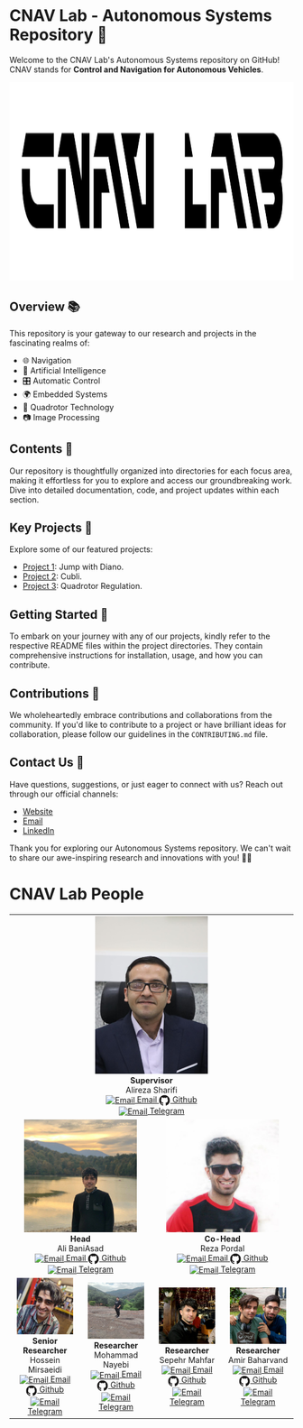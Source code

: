 # CNAV Lab - Autonomous Systems Repository 🚁

Welcome to the CNAV Lab's Autonomous Systems repository on GitHub! 
CNAV stands for **Control and Navigation for Autonomous Vehicles**.

<div align="center">
  <img src="images/logo.png" width="1504" height="352" alt="CNAV Lab Logo"><br>
</div>



## Overview 📚

This repository is your gateway to our research and projects in the fascinating realms of:

- 🌐 Navigation
- 🤖 Artificial Intelligence
- 🎛️ Automatic Control
- 🌍 Embedded Systems
- 🚁 Quadrotor Technology
- 📷 Image Processing

## Contents 📂

Our repository is thoughtfully organized into directories for each focus area, making it effortless for you to explore and access our groundbreaking work. Dive into detailed documentation, code, and project updates within each section.

## Key Projects 🔑

Explore some of our featured projects:

- [Project 1](link_to_project_1): Jump with Diano.
- [Project 2](link_to_project_2): Cubli.
- [Project 3](link_to_project_3): Quadrotor Regulation.

## Getting Started 🚀

To embark on your journey with any of our projects, kindly refer to the respective README files within the project directories. They contain comprehensive instructions for installation, usage, and how you can contribute.

## Contributions 🤝

We wholeheartedly embrace contributions and collaborations from the community. If you'd like to contribute to a project or have brilliant ideas for collaboration, please follow our guidelines in the `CONTRIBUTING.md` file.

## Contact Us 📩

Have questions, suggestions, or just eager to connect with us? Reach out through our official channels:

- [Website](http://ae.sharif.edu/~cnavlab)
- [Email](mailto:cnavlab@ae.sharif.edu)
- [LinkedIn](https://www.linkedin.com/company/cnallab)

Thank you for exploring our Autonomous Systems repository. We can't wait to share our awe-inspiring research and innovations with you! 🚀🌟



# CNAV Lab People

<div align="center">

<table>
  <!-- Supervisor row -->
  <tr>
    <td colspan="4" align="center">
      <img src="images/profiles/sharifi.jpeg" width="200" height="280" ><br>
      <strong>Supervisor</strong><br>
      Alireza Sharifi<br>
      <a href="mailto:alibaniasad1999@yahooe.com">
    <img src="https://upload.wikimedia.org/wikipedia/commons/thumb/4/4e/Mail_%28iOS%29.svg/602px-Mail_%28iOS%29.svg.png" alt="Email" width="20" height="20" style="vertical-align: middle;">
    Email
  </a> 
  <a href="https://github.com/alibaniasad1999">
    <img src="https://raw.githubusercontent.com/devicons/devicon/refs/heads/master/icons/github/github-original.svg" alt="Email" width="20" height="20" style="vertical-align: middle;">
    Github
  </a>
  <br>
  <a href="https://t.me/alibaniasad1999">
    <img src="https://upload.wikimedia.org/wikipedia/commons/thumb/8/82/Telegram_logo.svg/512px-Telegram_logo.svg.png" alt="Email" width="20" height="20" style="vertical-align: middle;">
    Telegram
  </a>
    </td>
  </tr>

  <!-- Second row: Co-heads -->
  <tr>
    <td colspan="2" align="center">
      <img src="images/profiles/baniasad.jpeg" width="200" height="200"><br>
      <strong>Head</strong><br>
      Ali BaniAsad<br>
      <a href="mailto:alibaniasad1999@yahooe.com">
    <img src="https://upload.wikimedia.org/wikipedia/commons/thumb/4/4e/Mail_%28iOS%29.svg/602px-Mail_%28iOS%29.svg.png" alt="Email" width="20" height="20" style="vertical-align: middle;">
    Email
  </a> 
  <a href="https://github.com/alibaniasad1999">
    <img src="https://raw.githubusercontent.com/devicons/devicon/refs/heads/master/icons/github/github-original.svg" alt="Email" width="20" height="20" style="vertical-align: middle;">
    Github
  </a>
  <br>
  <a href="https://t.me/alibaniasad1999">
    <img src="https://upload.wikimedia.org/wikipedia/commons/thumb/8/82/Telegram_logo.svg/512px-Telegram_logo.svg.png" alt="Email" width="20" height="20" style="vertical-align: middle;">
    Telegram
  </a>
      </td>
    <td colspan="2" align="center">
      <img src="images/profiles/pordal.jpeg" width="200" height="200" ><br>
      <strong>Co-Head</strong><br>
      Reza Pordal<br>
      <a href="mailto:alibaniasad1999@yahooe.com">
    <img src="https://upload.wikimedia.org/wikipedia/commons/thumb/4/4e/Mail_%28iOS%29.svg/602px-Mail_%28iOS%29.svg.png" alt="Email" width="20" height="20" style="vertical-align: middle;">
    Email
  </a> 
  <a href="https://github.com/alibaniasad1999">
    <img src="https://raw.githubusercontent.com/devicons/devicon/refs/heads/master/icons/github/github-original.svg" alt="Email" width="20" height="20" style="vertical-align: middle;">
    Github
  </a>
  <br>
  <a href="https://t.me/alibaniasad1999">
    <img src="https://upload.wikimedia.org/wikipedia/commons/thumb/8/82/Telegram_logo.svg/512px-Telegram_logo.svg.png" alt="Email" width="20" height="20" style="vertical-align: middle;">
    Telegram
  </a>
    </td>
  </tr>

  <!-- Third row: Others -->
  <tr>
    <td align="center">
      <img src="images/profiles/mirsaeidi.jpeg" width="100" height="100" alt="Member 1"><br>
      <strong>Senior Researcher</strong><br>
      Hossein Mirsaeidi<br>
      <a href="mailto:alibaniasad1999@yahooe.com">
    <img src="https://upload.wikimedia.org/wikipedia/commons/thumb/4/4e/Mail_%28iOS%29.svg/602px-Mail_%28iOS%29.svg.png" alt="Email" width="20" height="20" style="vertical-align: middle;">
    Email
  </a> 
  <a href="https://github.com/alibaniasad1999">
    <img src="https://raw.githubusercontent.com/devicons/devicon/refs/heads/master/icons/github/github-original.svg" alt="Email" width="20" height="20" style="vertical-align: middle;">
    Github
  </a>
  <br>
  <a href="https://t.me/alibaniasad1999">
    <img src="https://upload.wikimedia.org/wikipedia/commons/thumb/8/82/Telegram_logo.svg/512px-Telegram_logo.svg.png" alt="Email" width="20" height="20" style="vertical-align: middle;">
    Telegram
  </a>
    </td>
    <td align="center">
      <img src="images/profiles/nayebi.jpeg" width="100" height="100" alt="Member 2"><br>
      <strong>Researcher</strong><br>
      Mohammad Nayebi<br>
      <a href="mailto:alibaniasad1999@yahooe.com">
    <img src="https://upload.wikimedia.org/wikipedia/commons/thumb/4/4e/Mail_%28iOS%29.svg/602px-Mail_%28iOS%29.svg.png" alt="Email" width="20" height="20" style="vertical-align: middle;">
    Email
  </a> 
  <a href="https://github.com/alibaniasad1999">
    <img src="https://raw.githubusercontent.com/devicons/devicon/refs/heads/master/icons/github/github-original.svg" alt="Email" width="20" height="20" style="vertical-align: middle;">
    Github
  </a>
  <br>
  <a href="https://t.me/alibaniasad1999">
    <img src="https://upload.wikimedia.org/wikipedia/commons/thumb/8/82/Telegram_logo.svg/512px-Telegram_logo.svg.png" alt="Email" width="20" height="20" style="vertical-align: middle;">
    Telegram
  </a>
    </td>
    <td align="center">
      <img src="images/profiles/mahfar.jpeg" width="100" height="100" alt="Member 3"><br>
      <strong>Researcher</strong><br>
      Sepehr Mahfar<br>
      <a href="mailto:alibaniasad1999@yahooe.com">
    <img src="https://upload.wikimedia.org/wikipedia/commons/thumb/4/4e/Mail_%28iOS%29.svg/602px-Mail_%28iOS%29.svg.png" alt="Email" width="20" height="20" style="vertical-align: middle;">
    Email
  </a> 
  <a href="https://github.com/alibaniasad1999">
    <img src="https://raw.githubusercontent.com/devicons/devicon/refs/heads/master/icons/github/github-original.svg" alt="Email" width="20" height="20" style="vertical-align: middle;">
    Github
  </a>
  <br>
  <a href="https://t.me/alibaniasad1999">
    <img src="https://upload.wikimedia.org/wikipedia/commons/thumb/8/82/Telegram_logo.svg/512px-Telegram_logo.svg.png" alt="Email" width="20" height="20" style="vertical-align: middle;">
    Telegram
  </a>
    </td>
     <td align="center">
      <img src="images/profiles/baharvand.jpeg" width="100" height="100" alt="Member 3"><br>
      <strong>Researcher</strong><br>
      Amir Baharvand<br>
      <a href="mailto:alibaniasad1999@yahooe.com">
    <img src="https://upload.wikimedia.org/wikipedia/commons/thumb/4/4e/Mail_%28iOS%29.svg/602px-Mail_%28iOS%29.svg.png" alt="Email" width="20" height="20" style="vertical-align: middle;">
    Email
  </a> 
  <a href="https://github.com/alibaniasad1999">
    <img src="https://raw.githubusercontent.com/devicons/devicon/refs/heads/master/icons/github/github-original.svg" alt="Email" width="20" height="20" style="vertical-align: middle;">
    Github
  </a>
  <br>
  <a href="https://t.me/alibaniasad1999">
    <img src="https://upload.wikimedia.org/wikipedia/commons/thumb/8/82/Telegram_logo.svg/512px-Telegram_logo.svg.png" alt="Email" width="20" height="20" style="vertical-align: middle;">
    Telegram
  </a>
    </td>
  </tr>
</table>

</div>


